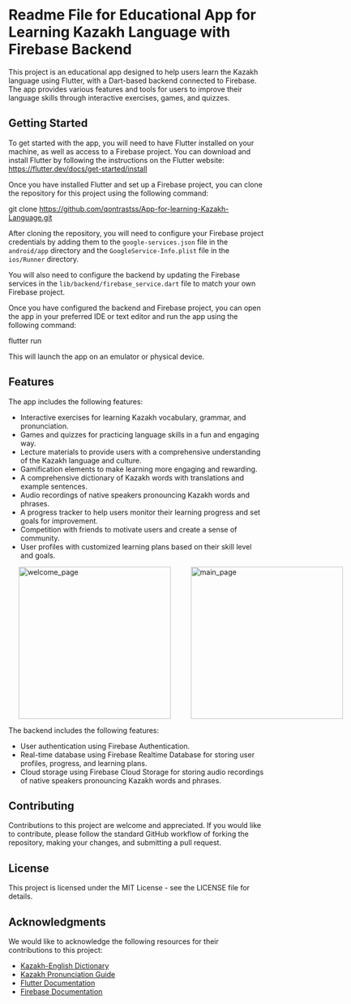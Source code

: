 # Readme File for Educational App for Learning Kazakh Language with Firebase Backend

This project is an educational app designed to help users learn the Kazakh language using Flutter, with a Dart-based backend connected to Firebase. The app provides various features and tools for users to improve their language skills through interactive exercises, games, and quizzes.

## Getting Started

To get started with the app, you will need to have Flutter installed on your machine, as well as access to a Firebase project. You can download and install Flutter by following the instructions on the Flutter website: https://flutter.dev/docs/get-started/install

Once you have installed Flutter and set up a Firebase project, you can clone the repository for this project using the following command:

git clone https://github.com/qontrastss/App-for-learning-Kazakh-Language.git
  
  
After cloning the repository, you will need to configure your Firebase project credentials by adding them to the `google-services.json` file in the `android/app` directory and the `GoogleService-Info.plist` file in the `ios/Runner` directory.

You will also need to configure the backend by updating the Firebase services in the `lib/backend/firebase_service.dart` file to match your own Firebase project.

Once you have configured the backend and Firebase project, you can open the app in your preferred IDE or text editor and run the app using the following command:

flutter run
  
  
This will launch the app on an emulator or physical device.

## Features

The app includes the following features:

- Interactive exercises for learning Kazakh vocabulary, grammar, and pronunciation.
- Games and quizzes for practicing language skills in a fun and engaging way.
- Lecture materials to provide users with a comprehensive understanding of the Kazakh language and culture.
- Gamification elements to make learning more engaging and rewarding.
- A comprehensive dictionary of Kazakh words with translations and example sentences.
- Audio recordings of native speakers pronouncing Kazakh words and phrases.
- A progress tracker to help users monitor their learning progress and set goals for improvement.
- Competition with friends to motivate users and create a sense of community.
- User profiles with customized learning plans based on their skill level and goals.

<div style="display: flex; flex-direction: row;">

<img src="https://user-images.githubusercontent.com/74404406/228928391-a2347cc8-11fb-42ab-ba53-62c1f64f38a6.jpg" alt="welcome_page" width="300" style="margin-right: 20px; margin-left: 20px;">

<img src="https://user-images.githubusercontent.com/74404406/228928445-2acefb1e-ed11-4812-8ab5-85b7390d9948.jpg" alt="main_page" width="300" style="margin-right: 20px; margin-left: 20px;">
</div>
<!-- 
<div style="display: flex; flex-direction: row;">
<img src="https://user-images.githubusercontent.com/74404406/228928471-aafc7fa8-c2d0-4f22-8a9f-0054de676bee.jpg" alt="congratulation_page" width="300" style="margin-right: 20px; margin-left: 20px;"//>
  
<img src="https://user-images.githubusercontent.com/74404406/228928515-6a59d90a-5601-46b7-8e06-931765f6b864.jpg" alt="lecture_page" width="300" style="margin-right: 20px; margin-left: 20px;"//>

<img src="https://user-images.githubusercontent.com/74404406/228928535-de7e04b2-38ce-4eff-b7f9-89104f1c4f8d.jpg" alt="task_page" width="300" style="margin-right: 20px; margin-left: 20px;"//>
</div> -->


The backend includes the following features:

- User authentication using Firebase Authentication.
- Real-time database using Firebase Realtime Database for storing user profiles, progress, and learning plans.
- Cloud storage using Firebase Cloud Storage for storing audio recordings of native speakers pronouncing Kazakh words and phrases.

## Contributing

Contributions to this project are welcome and appreciated. If you would like to contribute, please follow the standard GitHub workflow of forking the repository, making your changes, and submitting a pull request.

## License

This project is licensed under the MIT License - see the LICENSE file for details.

## Acknowledgments

We would like to acknowledge the following resources for their contributions to this project:

- [Kazakh-English Dictionary](https://glosbe.com/kk/en/)
- [Kazakh Pronunciation Guide](https://forvo.com/languages/kk/)
- [Flutter Documentation](https://flutter.dev/docs)
- [Firebase Documentation](https://firebase.google.com/docs/)
